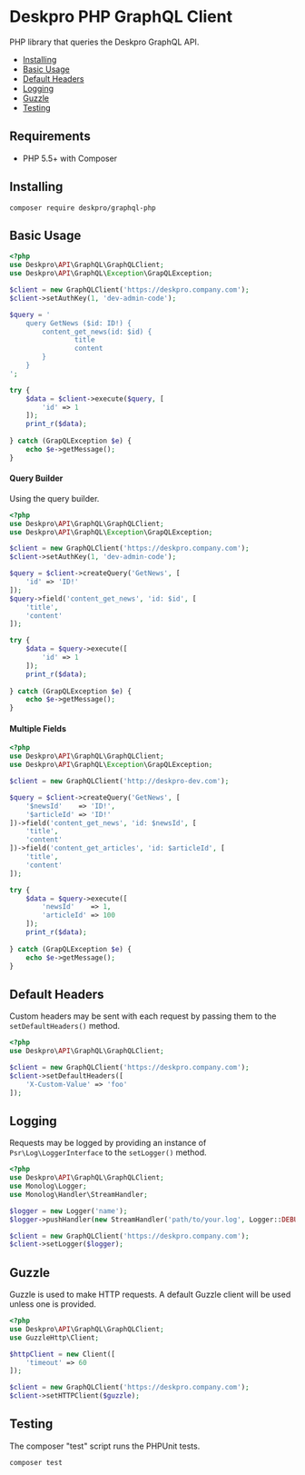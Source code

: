 Deskpro PHP GraphQL Client
==========================
PHP library that queries the Deskpro GraphQL API.

* [Installing](#installing)
* [Basic Usage](#basic-usage)
* [Default Headers](#default-headers)
* [Logging](#logging)
* [Guzzle](#guzzle)
* [Testing](#testing)

## Requirements

* PHP 5.5+ with Composer

## Installing

```
composer require deskpro/graphql-php
```

## Basic Usage

```php
<?php
use Deskpro\API\GraphQL\GraphQLClient;
use Deskpro\API\GraphQL\Exception\GrapQLException;

$client = new GraphQLClient('https://deskpro.company.com');
$client->setAuthKey(1, 'dev-admin-code');

$query = '
    query GetNews ($id: ID!) {
        content_get_news(id: $id) {
                title
                content
        }
    }
';

try {
    $data = $client->execute($query, [
        'id' => 1
    ]);
    print_r($data);
    
} catch (GrapQLException $e) {
    echo $e->getMessage();
}
```

#### Query Builder
Using the query builder.

```php
<?php
use Deskpro\API\GraphQL\GraphQLClient;
use Deskpro\API\GraphQL\Exception\GrapQLException;

$client = new GraphQLClient('https://deskpro.company.com');
$client->setAuthKey(1, 'dev-admin-code');

$query = $client->createQuery('GetNews', [
    'id' => 'ID!'
]);
$query->field('content_get_news', 'id: $id', [
    'title',
    'content'
]);

try {
    $data = $query->execute([
        'id' => 1
    ]);
    print_r($data);
    
} catch (GrapQLException $e) {
    echo $e->getMessage();
}
```

#### Multiple Fields

```php
<?php
use Deskpro\API\GraphQL\GraphQLClient;
use Deskpro\API\GraphQL\Exception\GrapQLException;

$client = new GraphQLClient('http://deskpro-dev.com');

$query = $client->createQuery('GetNews', [
    '$newsId'    => 'ID!',
    '$articleId' => 'ID!'
])->field('content_get_news', 'id: $newsId', [
    'title',
    'content'
])->field('content_get_articles', 'id: $articleId', [
    'title',
    'content'
]);

try {
    $data = $query->execute([
        'newsId'    => 1,
        'articleId' => 100
    ]);
    print_r($data);
    
} catch (GrapQLException $e) {
    echo $e->getMessage();
}
```


## Default Headers
Custom headers may be sent with each request by passing them to the `setDefaultHeaders()` method.

```php
<?php
use Deskpro\API\GraphQL\GraphQLClient;

$client = new GraphQLClient('https://deskpro.company.com');
$client->setDefaultHeaders([
    'X-Custom-Value' => 'foo'
]);
```

## Logging
Requests may be logged by providing an instance of `Psr\Log\LoggerInterface` to the `setLogger()` method.

```php
<?php
use Deskpro\API\GraphQL\GraphQLClient;
use Monolog\Logger;
use Monolog\Handler\StreamHandler;

$logger = new Logger('name');
$logger->pushHandler(new StreamHandler('path/to/your.log', Logger::DEBUG));

$client = new GraphQLClient('https://deskpro.company.com');
$client->setLogger($logger);
```

## Guzzle
Guzzle is used to make HTTP requests. A default Guzzle client will be used unless one is provided.

```php
<?php
use Deskpro\API\GraphQL\GraphQLClient;
use GuzzleHttp\Client;

$httpClient = new Client([
    'timeout' => 60
]);

$client = new GraphQLClient('https://deskpro.company.com');
$client->setHTTPClient($guzzle);
```

## Testing
The composer "test" script runs the PHPUnit tests.

```
composer test
```
